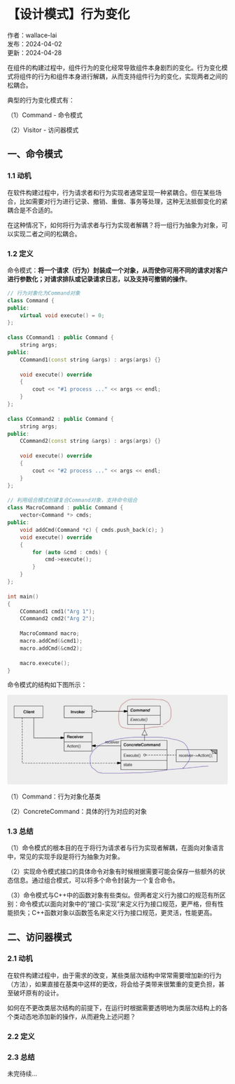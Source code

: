 # 【设计模式】行为变化

作者：wallace-lai <br>
发布：2024-04-02 <br>
更新：2024-04-28 <br>

在组件的构建过程中，组件行为的变化经常导致组件本身剧烈的变化。行为变化模式将组件的行为和组件本身进行解耦，从而支持组件行为的变化，实现两者之间的松耦合。

典型的行为变化模式有：

（1）Command - 命令模式

（2）Visitor - 访问器模式

## 一、命令模式
### 1.1 动机
在软件构建过程中，行为请求者和行为实现者通常呈现一种紧耦合。但在某些场合，比如需要对行为进行记录、撤销、重做、事务等处理，这种无法抵御变化的紧耦合是不合适的。

在这种情况下，如何将行为请求者与行为实现者解耦？将一组行为抽象为对象，可以实现二者之间的松耦合。

### 1.2 定义
命令模式：**将一个请求（行为）封装成一个对象，从而使你可用不同的请求对客户进行参数化；对请求排队或记录请求日志，以及支持可撤销的操作**。

```cpp
// 行为对象化为Command对象
class Command {
public:
    virtual void execute() = 0;
};

class CCommand1 : public Command {
    string args;
public:
    CCommand1(const string &args) : args(args) {}

    void execute() override
    {
        cout << "#1 process ..." << args << endl;
    }
};

class CCommand2 : public Command {
    string args;
public:
    CCommand2(const string &args) : args(args) {}

    void execute() override
    {
        cout << "#2 process ..." << args << endl;
    }
};

// 利用组合模式创建复合Command对象，支持命令组合
class MacroCommand : public Command {
    vector<Command *> cmds;
public:
    void addCmd(Command *c) { cmds.push_back(c); }
    void execute() override
    {
        for (auto &cmd : cmds) {
            cmd->execute();
        }
    }
};

int main()
{
    CCommand1 cmd1("Arg 1");
    CCommand2 cmd2("Arg 2");

    MacroCommand macro;
    macro.addCmd(&cmd1);
    macro.addCmd(&cmd2);

    macro.execute();
}
```

命令模式的结构如下图所示：

![命令模式结构](../media/images/SoftwareDesign/design-pattern14.png)

（1）Command：行为对象化基类

（2）ConcreteCommand：具体的行为对应的对象


### 1.3 总结
（1）命令模式的根本目的在于将行为请求者与行为实现者解耦，在面向对象语言中，常见的实现手段是将行为抽象为对象。

（2）实现命令模式接口的具体命令对象有时候根据需要可能会保存一些额外的状态信息。通过组合模式，可以将多个命令封装为一个复合命令。

（3）命令模式与C++中的函数对象有些类似。但两者定义行为接口的规范有所区别：命令模式以面向对象中的“接口-实现”来定义行为接口规范，更严格，但有性能损失；C++函数对象以函数签名来定义行为接口规范，更灵活，性能更高。


## 二、访问器模式
### 2.1 动机
在软件构建过程中，由于需求的改变，某些类层次结构中常常需要增加新的行为（方法），如果直接在基类中这样的更改，将会给子类带来很繁重的变更负担，甚至破坏原有的设计。

如何在不更改类层次结构的前提下，在运行时根据需要透明地为类层次结构上的各个类动态地添加新的操作，从而避免上述问题？

### 2.2 定义

### 2.3 总结


未完待续...